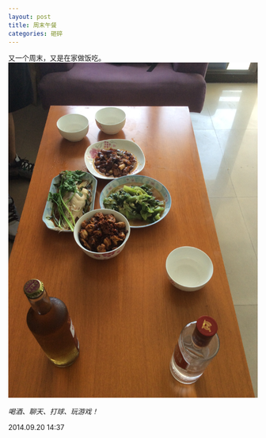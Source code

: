 ```yaml
---
layout: post
title: 周末午餐
categories: 砸碎
---
```


又一个周末，又是在家做饭吃。<br />
<img src="/images/201408/20140920_week_lunch.jpg" width="700px" alt="周末午餐"/> <br />

*喝酒、聊天、打球、玩游戏！*


2014.09.20 14:37